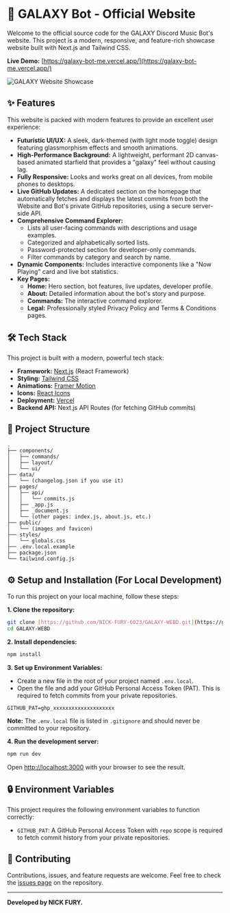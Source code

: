 # 🚀 GALAXY Bot - Official Website

Welcome to the official source code for the GALAXY Discord Music Bot's website. This project is a modern, responsive, and feature-rich showcase website built with Next.js and Tailwind CSS.

**Live Demo:** [https://galaxy-bot-me.vercel.app/](https://galaxy-bot-me.vercel.app/)

![GALAXY Website Showcase](https://media.discordapp.net/attachments/997575905541107872/1391905133356515490/Screenshot_2025-07-08-03-42-50-509_com.android.chrome-edit.jpg?ex=686d982c&is=686c46ac&hm=081848f6ace8725f595a2d593fac466b10917f35c964e7d43e217a1e158856b1&)

## ✨ Features

This website is packed with modern features to provide an excellent user experience:

* **Futuristic UI/UX:** A sleek, dark-themed (with light mode toggle) design featuring glassmorphism effects and smooth animations.
* **High-Performance Background:** A lightweight, performant 2D canvas-based animated starfield that provides a "galaxy" feel without causing lag.
* **Fully Responsive:** Looks and works great on all devices, from mobile phones to desktops.
* **Live GitHub Updates:** A dedicated section on the homepage that automatically fetches and displays the latest commits from both the Website and Bot's private GitHub repositories, using a secure server-side API.
* **Comprehensive Command Explorer:**
    * Lists all user-facing commands with descriptions and usage examples.
    * Categorized and alphabetically sorted lists.
    * Password-protected section for developer-only commands.
    * Filter commands by category and search by name.
* **Dynamic Components:** Includes interactive components like a "Now Playing" card and live bot statistics.
* **Key Pages:**
    * **Home:** Hero section, bot features, live updates, developer profile.
    * **About:** Detailed information about the bot's story and purpose.
    * **Commands:** The interactive command explorer.
    * **Legal:** Professionally styled Privacy Policy and Terms & Conditions pages.

## 🛠️ Tech Stack

This project is built with a modern, powerful tech stack:

* **Framework:** [Next.js](https://nextjs.org/) (React Framework)
* **Styling:** [Tailwind CSS](https://tailwindcss.com/)
* **Animations:** [Framer Motion](https://www.framer.com/motion/)
* **Icons:** [React Icons](https://react-icons.github.io/react-icons/)
* **Deployment:** [Vercel](https://vercel.com/)
* **Backend API:** Next.js API Routes (for fetching GitHub commits)

## 📂 Project Structure

```
.
├── components/
│   ├── commands/
│   ├── layout/
│   └── ui/
├── data/
│   └── (changelog.json if you use it)
├── pages/
│   ├── api/
│   │   └── commits.js
│   ├── _app.js
│   ├── _document.js
│   └── (other pages: index.js, about.js, etc.)
├── public/
│   └── (images and favicon)
├── styles/
│   └── globals.css
├── .env.local.example
├── package.json
└── tailwind.config.js
```

## ⚙️ Setup and Installation (For Local Development)

To run this project on your local machine, follow these steps:

**1. Clone the repository:**
```bash
git clone [https://github.com/NICK-FURY-6023/GALAXY-WEBD.git](https://github.com/NICK-FURY-6023/GALAXY-WEBD.git)
cd GALAXY-WEBD
```

**2. Install dependencies:**
```bash
npm install
```

**3. Set up Environment Variables:**
   * Create a new file in the root of your project named `.env.local`.
   * Open the file and add your GitHub Personal Access Token (PAT). This is required to fetch commits from your private repositories.

   ```
   GITHUB_PAT=ghp_xxxxxxxxxxxxxxxxxxxx
   ```
   **Note:** The `.env.local` file is listed in `.gitignore` and should never be committed to your repository.

**4. Run the development server:**
```bash
npm run dev
```

Open [http://localhost:3000](http://localhost:3000) with your browser to see the result.

## 🔒 Environment Variables

This project requires the following environment variables to function correctly:

* `GITHUB_PAT`: A GitHub Personal Access Token with `repo` scope is required to fetch commit history from your private repositories.

## 🤝 Contributing

Contributions, issues, and feature requests are welcome. Feel free to check the [issues page](https://github.com/NICK-FURY-6023/GALAXY-WEBD/issues) on the repository.

---
**Developed by NICK FURY.**
